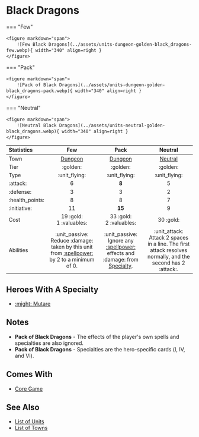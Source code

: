 # Black Dragons

=== "Few"

    <figure markdown="span">
        ![Few Black Dragons](../assets/units-dungeon-golden-black_dragons-few.webp){ width="340" align=right }
    </figure>

=== "Pack"

    <figure markdown="span">
        ![Pack of Black Dragons](../assets/units-dungeon-golden-black_dragons-pack.webp){ width="340" align=right }
    </figure>

=== "Neutral"

    <figure markdown="span">
        ![Neutral Black Dragons](../assets/units-neutral-golden-black_dragons.webp){ width="340" align=right }
    </figure>


| Statistics | Few | Pack | Neutral |
| :--- | :---: | :---: | :---: |
| Town | [Dungeon](../towns/dungeon.md) | [Dungeon](../towns/dungeon.md) | [Neutral](../towns/neutral.md) |
| Tier | :golden: | :golden: | :golden: |
| Type | :unit_flying: | :unit_flying: | :unit_flying: |
| :attack: | 6 | **8** | 5 |
| :defense: | 3 | 3 | 2 |
| :health_points: | 8 | 8 | 7 |
| :initiative: | 11 | **15** | 9 |
| Cost | 19 :gold:<br>1 :valuables: | 33 :gold:<br>2 :valuables: | 30 :gold: |
| Abilities | :unit_passive: Reduce :damage: taken by this unit from [:spellpower:](../spells/index.md) by 2 to a minimum of 0. | :unit_passive: Ignore any [:spellpower:](../spells/index.md) effects and :damage: from [Specialty](../heroes/index.md). | :unit_attack: Attack 2 spaces in a line. The first attack resolves normally, and the second has 2 :attack:. |


## Heroes With A Specialty

- [:might: Mutare](../heroes/mutare.md#specialty)


## Notes

- **Pack of Black Dragons** - The effects of the player's own spells and specialties are also ignored.
- **Pack of Black Dragons** - Specialties are the hero-specific cards (Ⅰ, Ⅳ, and Ⅵ).


## Comes With

- [Core Game](../content/core_game.md)


## See Also

- [List of Units](index.md)
- [List of Towns](../towns/index.md)